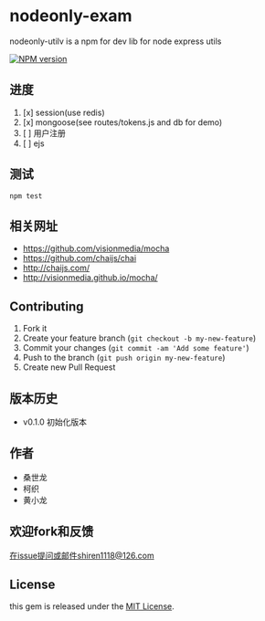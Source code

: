 nodeonly-exam
=========

nodeonly-utilv is a npm for dev lib for node express utils

[![NPM version](https://badge.fury.io/js/nodeonly-util.svg)](http://badge.fury.io/js/nodeonly-util)

## 进度

1. [x] session(use redis)
1. [x] mongoose(see routes/tokens.js and db for demo)
1. [ ] 用户注册
1. [ ] ejs

## 测试

	npm test


## 相关网址

- https://github.com/visionmedia/mocha
- https://github.com/chaijs/chai
- http://chaijs.com/
- http://visionmedia.github.io/mocha/


## Contributing

1. Fork it
2. Create your feature branch (`git checkout -b my-new-feature`)
3. Commit your changes (`git commit -am 'Add some feature'`)
4. Push to the branch (`git push origin my-new-feature`)
5. Create new Pull Request

## 版本历史

- v0.1.0 初始化版本 

## 作者

- 桑世龙
- 柯织
- 黄小龙

## 欢迎fork和反馈

在issue提问或邮件shiren1118@126.com

## License

this gem is released under the [MIT License](http://www.opensource.org/licenses/MIT).
